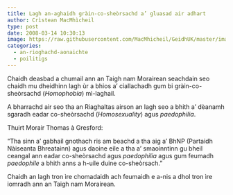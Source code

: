 ```yaml
---
title: Lagh an-aghaidh gràin-co-sheòrsachd a’ gluasad air adhart
author: Crìstean MacMhìcheil
type: post
date: 2008-03-14 10:30:13
image: https://raw.githubusercontent.com/MacMhicheil/GeidhUK/master/images/.jpg
categories:
  - an-rioghachd-aonaichte
  - poilitigs
---
```

Chaidh deasbad a chumail ann an Taigh nam Morairean seachdain seo chaidh mu dheidhinn lagh ùr a bhios a’ ciallachadh gum bi gràin-co-sheòrsachd (_Homophobia_) mì-laghail.

<!--more-->

A bharrachd air seo tha an Riaghaltas airson an lagh seo a bhith a&#8217; dèanamh sgaradh eadar co-sheòrsachd (_Homosexuality_) agus _paedophilia_.

Thuirt Morair Thomas à Gresford:

“Tha sinn a’ gabhail gnothach ris am beachd a tha aig a’ BhNP (Partaidh Nàiseanta Bhreatainn) agus daoine eile a tha a’ smaoinntinn gu bheil ceangal ann eadar co-sheòrsachd agus _paedophilia_ agus gum feumadh _paedophile_ a bhith anns a h-uile duine co-sheòrsach.”

Chaidh an lagh tron ìre chomadaidh ach feumaidh e a-nis a dhol tron ìre iomradh ann an Taigh nam Morairean.
